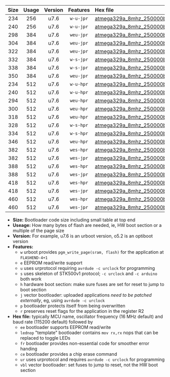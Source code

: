 |Size|Usage|Version|Features|Hex file|
|:-:|:-:|:-:|:-:|:--|
|234|256|u7.6|`w-u-jpr`|[atmega329a_8mhz_250000bps_ur_vbl.hex](https://raw.githubusercontent.com/stefanrueger/urboot/main/atmega329a_8mhz_250000bps_ur_vbl.hex)|
|240|256|u7.6|`w-u-jpr`|[atmega329a_8mhz_250000bps_lednop_ur_vbl.hex](https://raw.githubusercontent.com/stefanrueger/urboot/main/atmega329a_8mhz_250000bps_lednop_ur_vbl.hex)|
|298|384|u7.6|`weu-jpr`|[atmega329a_8mhz_250000bps_ee_ur_vbl.hex](https://raw.githubusercontent.com/stefanrueger/urboot/main/atmega329a_8mhz_250000bps_ee_ur_vbl.hex)|
|304|384|u7.6|`weu-jpr`|[atmega329a_8mhz_250000bps_ee_lednop_ur_vbl.hex](https://raw.githubusercontent.com/stefanrueger/urboot/main/atmega329a_8mhz_250000bps_ee_lednop_ur_vbl.hex)|
|322|384|u7.6|`weu-jpr`|[atmega329a_8mhz_250000bps_ee_lednop_fr_ur_vbl.hex](https://raw.githubusercontent.com/stefanrueger/urboot/main/atmega329a_8mhz_250000bps_ee_lednop_fr_ur_vbl.hex)|
|332|384|u7.6|`w-s-jpr`|[atmega329a_8mhz_250000bps_vbl.hex](https://raw.githubusercontent.com/stefanrueger/urboot/main/atmega329a_8mhz_250000bps_vbl.hex)|
|338|384|u7.6|`w-s-jpr`|[atmega329a_8mhz_250000bps_lednop_vbl.hex](https://raw.githubusercontent.com/stefanrueger/urboot/main/atmega329a_8mhz_250000bps_lednop_vbl.hex)|
|350|384|u7.6|`weu-jpr`|[atmega329a_8mhz_250000bps_ee_lednop_fr_ce_ur_vbl.hex](https://raw.githubusercontent.com/stefanrueger/urboot/main/atmega329a_8mhz_250000bps_ee_lednop_fr_ce_ur_vbl.hex)|
|234|512|u7.6|`w-u-hpr`|[atmega329a_8mhz_250000bps_ur.hex](https://raw.githubusercontent.com/stefanrueger/urboot/main/atmega329a_8mhz_250000bps_ur.hex)|
|240|512|u7.6|`w-u-hpr`|[atmega329a_8mhz_250000bps_lednop_ur.hex](https://raw.githubusercontent.com/stefanrueger/urboot/main/atmega329a_8mhz_250000bps_lednop_ur.hex)|
|294|512|u7.6|`weu-hpr`|[atmega329a_8mhz_250000bps_ee_ur.hex](https://raw.githubusercontent.com/stefanrueger/urboot/main/atmega329a_8mhz_250000bps_ee_ur.hex)|
|300|512|u7.6|`weu-hpr`|[atmega329a_8mhz_250000bps_ee_lednop_ur.hex](https://raw.githubusercontent.com/stefanrueger/urboot/main/atmega329a_8mhz_250000bps_ee_lednop_ur.hex)|
|318|512|u7.6|`weu-hpr`|[atmega329a_8mhz_250000bps_ee_lednop_fr_ur.hex](https://raw.githubusercontent.com/stefanrueger/urboot/main/atmega329a_8mhz_250000bps_ee_lednop_fr_ur.hex)|
|328|512|u7.6|`w-s-hpr`|[atmega329a_8mhz_250000bps.hex](https://raw.githubusercontent.com/stefanrueger/urboot/main/atmega329a_8mhz_250000bps.hex)|
|334|512|u7.6|`w-s-hpr`|[atmega329a_8mhz_250000bps_lednop.hex](https://raw.githubusercontent.com/stefanrueger/urboot/main/atmega329a_8mhz_250000bps_lednop.hex)|
|346|512|u7.6|`weu-hpr`|[atmega329a_8mhz_250000bps_ee_lednop_fr_ce_ur.hex](https://raw.githubusercontent.com/stefanrueger/urboot/main/atmega329a_8mhz_250000bps_ee_lednop_fr_ce_ur.hex)|
|382|512|u7.6|`wes-hpr`|[atmega329a_8mhz_250000bps_ee.hex](https://raw.githubusercontent.com/stefanrueger/urboot/main/atmega329a_8mhz_250000bps_ee.hex)|
|382|512|u7.6|`wes-jpr`|[atmega329a_8mhz_250000bps_ee_vbl.hex](https://raw.githubusercontent.com/stefanrueger/urboot/main/atmega329a_8mhz_250000bps_ee_vbl.hex)|
|388|512|u7.6|`wes-hpr`|[atmega329a_8mhz_250000bps_ee_lednop.hex](https://raw.githubusercontent.com/stefanrueger/urboot/main/atmega329a_8mhz_250000bps_ee_lednop.hex)|
|388|512|u7.6|`wes-jpr`|[atmega329a_8mhz_250000bps_ee_lednop_vbl.hex](https://raw.githubusercontent.com/stefanrueger/urboot/main/atmega329a_8mhz_250000bps_ee_lednop_vbl.hex)|
|418|512|u7.6|`wes-hpr`|[atmega329a_8mhz_250000bps_ee_lednop_fr.hex](https://raw.githubusercontent.com/stefanrueger/urboot/main/atmega329a_8mhz_250000bps_ee_lednop_fr.hex)|
|418|512|u7.6|`wes-jpr`|[atmega329a_8mhz_250000bps_ee_lednop_fr_vbl.hex](https://raw.githubusercontent.com/stefanrueger/urboot/main/atmega329a_8mhz_250000bps_ee_lednop_fr_vbl.hex)|
|460|512|u7.6|`wes-hpr`|[atmega329a_8mhz_250000bps_ee_lednop_fr_ce.hex](https://raw.githubusercontent.com/stefanrueger/urboot/main/atmega329a_8mhz_250000bps_ee_lednop_fr_ce.hex)|
|460|512|u7.6|`wes-jpr`|[atmega329a_8mhz_250000bps_ee_lednop_fr_ce_vbl.hex](https://raw.githubusercontent.com/stefanrueger/urboot/main/atmega329a_8mhz_250000bps_ee_lednop_fr_ce_vbl.hex)|

- **Size:** Bootloader code size including small table at top end
- **Useage:** How many bytes of flash are needed, ie, HW boot section or a multiple of the page size
- **Version:** For example, u7.6 is an urboot version, o5.2 is an optiboot version
- **Features:**
  + `w` urboot provides `pgm_write_page(sram, flash)` for the application at `FLASHEND-4+1`
  + `e` EEPROM read/write support
  + `u` uses urprotocol requiring `avrdude -c urclock` for programming
  + `s` uses skeleton of STK500v1 protocol; `-c urclock` and `-c arduino` both work
  + `h` hardware boot section: make sure fuses are set for reset to jump to boot section
  + `j` vector bootloader: uploaded applications *need to be patched externally*, eg, using `avrdude -c urclock`
  + `p` bootloader protects itself from being overwritten
  + `r` preserves reset flags for the application in the register R2
- **Hex file:** typically MCU name, oscillator frequency (16 MHz default) and baud rate (115200 default) followed by
  + `ee` bootloader supports EEPROM read/write
  + `lednop` "template" bootloader contains `mov rx,rx` nops that can be replaced to toggle LEDs
  + `fr` bootloader provides non-essential code for smoother error handing
  + `ce` bootloader provides a chip erase command
  + `ur` uses urprotocol and requires `avrdude -c urclock` for programming
  + `vbl` vector bootloader: set fuses to jump to reset, not the HW boot section
